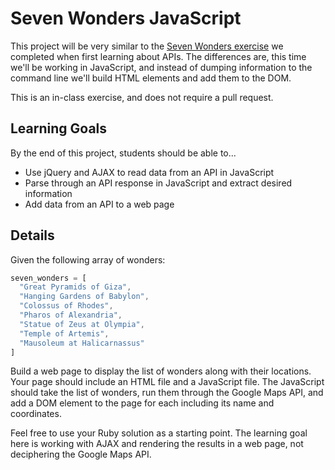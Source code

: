 # Seven Wonders JavaScript

This project will be very similar to the [Seven Wonders exercise](https://github.com/AdaGold/api-exercise-seven-wonders) we completed when first learning about APIs. The differences are, this time we'll be working in JavaScript, and instead of dumping information to the command line we'll build HTML elements and add them to the DOM.

This is an in-class exercise, and does not require a pull request.

## Learning Goals
By the end of this project, students should be able to...

- Use jQuery and AJAX to read data from an API in JavaScript
- Parse through an API response in JavaScript and extract desired information
- Add data from an API to a web page

## Details

Given the following array of wonders:

```javascript
seven_wonders = [
  "Great Pyramids of Giza",
  "Hanging Gardens of Babylon",
  "Colossus of Rhodes",
  "Pharos of Alexandria",
  "Statue of Zeus at Olympia",
  "Temple of Artemis",
  "Mausoleum at Halicarnassus"
]
```

Build a web page to display the list of wonders along with their locations. Your page should include an HTML file and a JavaScript file. The JavaScript should take the list of wonders, run them through the Google Maps API, and add a DOM element to the page for each including its name and coordinates.

Feel free to use your Ruby solution as a starting point. The learning goal here is working with AJAX and rendering the results in a web page, not deciphering the Google Maps API.
